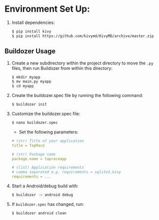 # Environment Set Up:

1. Install dependencies:
    ```bash
    $ pip install kivy
    $ pip install https://github.com/kivymd/KivyMD/archive/master.zip
    ```
## Buildozer Usage
1. Create a new subdirectory within the project directory to move the `.py` files, then run Buildozer from within this directory:
    ```bash
    $ mkdir myapp
    $ mv main.py myapp
    $ cd myapp
    ```
2. Create the buildozer.spec file by running the following command:
    ```bash
    $ buildozer init
    ```
3. Customize the buildozer.spec file:
    ```bash
    $ nano buildozer.spec
    ```
   - Set the following parameters:
    ```yml
    # (str) Title of your application
    title = TapRace
    
    # (str) Package name
    package.name = tapraceapp 
   
    # (list) Application requirements
    # comma separated e.g. requirements = sqlite3,kivy
    requirements = ...
    ```
4. Start a Android/debug build with:
    ```bash
    $ buildozer -v android debug 
    ```
5. If `buildozer.spec` has changed, run:
    ```bash
    $ buildozer android clean 
    ```